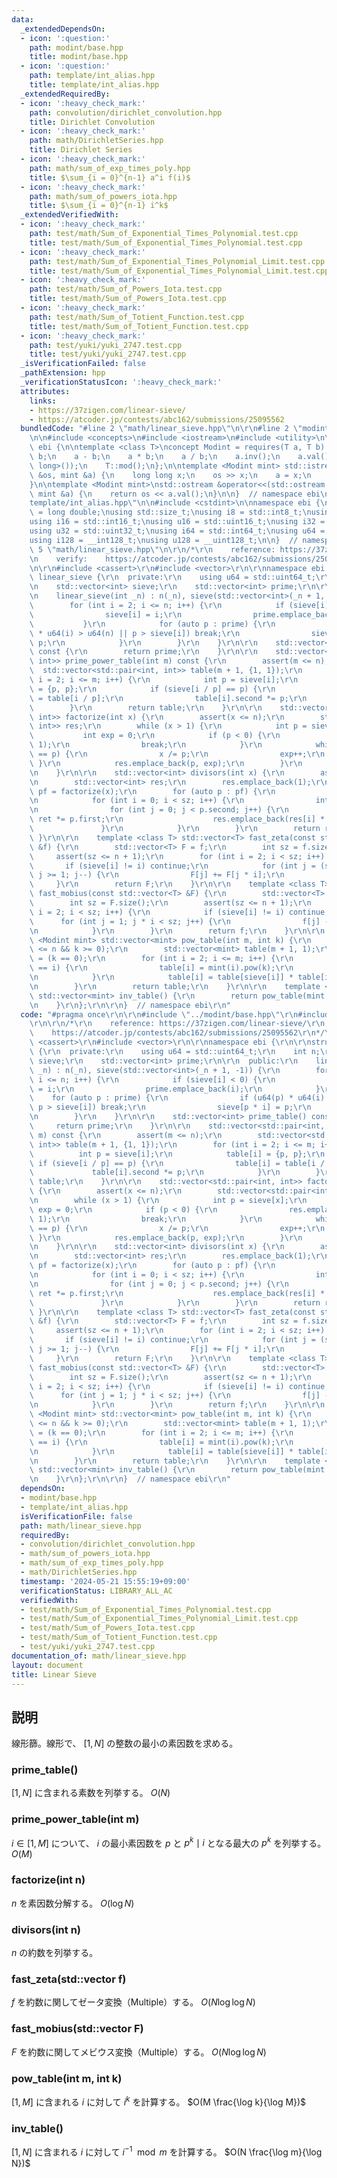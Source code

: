 ```yaml
---
data:
  _extendedDependsOn:
  - icon: ':question:'
    path: modint/base.hpp
    title: modint/base.hpp
  - icon: ':question:'
    path: template/int_alias.hpp
    title: template/int_alias.hpp
  _extendedRequiredBy:
  - icon: ':heavy_check_mark:'
    path: convolution/dirichlet_convolution.hpp
    title: Dirichlet Convolution
  - icon: ':heavy_check_mark:'
    path: math/DirichletSeries.hpp
    title: Dirichlet Series
  - icon: ':heavy_check_mark:'
    path: math/sum_of_exp_times_poly.hpp
    title: $\sum_{i = 0}^{n-1} a^i f(i)$
  - icon: ':heavy_check_mark:'
    path: math/sum_of_powers_iota.hpp
    title: $\sum_{i = 0}^{n-1} i^k$
  _extendedVerifiedWith:
  - icon: ':heavy_check_mark:'
    path: test/math/Sum_of_Exponential_Times_Polynomial.test.cpp
    title: test/math/Sum_of_Exponential_Times_Polynomial.test.cpp
  - icon: ':heavy_check_mark:'
    path: test/math/Sum_of_Exponential_Times_Polynomial_Limit.test.cpp
    title: test/math/Sum_of_Exponential_Times_Polynomial_Limit.test.cpp
  - icon: ':heavy_check_mark:'
    path: test/math/Sum_of_Powers_Iota.test.cpp
    title: test/math/Sum_of_Powers_Iota.test.cpp
  - icon: ':heavy_check_mark:'
    path: test/math/Sum_of_Totient_Function.test.cpp
    title: test/math/Sum_of_Totient_Function.test.cpp
  - icon: ':heavy_check_mark:'
    path: test/yuki/yuki_2747.test.cpp
    title: test/yuki/yuki_2747.test.cpp
  _isVerificationFailed: false
  _pathExtension: hpp
  _verificationStatusIcon: ':heavy_check_mark:'
  attributes:
    links:
    - https://37zigen.com/linear-sieve/
    - https://atcoder.jp/contests/abc162/submissions/25095562
  bundledCode: "#line 2 \"math/linear_sieve.hpp\"\n\r\n#line 2 \"modint/base.hpp\"\
    \n\n#include <concepts>\n#include <iostream>\n#include <utility>\n\nnamespace\
    \ ebi {\n\ntemplate <class T>\nconcept Modint = requires(T a, T b) {\n    a +\
    \ b;\n    a - b;\n    a * b;\n    a / b;\n    a.inv();\n    a.val();\n    a.pow(std::declval<long\
    \ long>());\n    T::mod();\n};\n\ntemplate <Modint mint> std::istream &operator>>(std::istream\
    \ &os, mint &a) {\n    long long x;\n    os >> x;\n    a = x;\n    return os;\n\
    }\n\ntemplate <Modint mint>\nstd::ostream &operator<<(std::ostream &os, const\
    \ mint &a) {\n    return os << a.val();\n}\n\n}  // namespace ebi\n#line 2 \"\
    template/int_alias.hpp\"\n\n#include <cstdint>\n\nnamespace ebi {\n\nusing ld\
    \ = long double;\nusing std::size_t;\nusing i8 = std::int8_t;\nusing u8 = std::uint8_t;\n\
    using i16 = std::int16_t;\nusing u16 = std::uint16_t;\nusing i32 = std::int32_t;\n\
    using u32 = std::uint32_t;\nusing i64 = std::int64_t;\nusing u64 = std::uint64_t;\n\
    using i128 = __int128_t;\nusing u128 = __uint128_t;\n\n}  // namespace ebi\n#line\
    \ 5 \"math/linear_sieve.hpp\"\n\r\n/*\r\n    reference: https://37zigen.com/linear-sieve/\r\
    \n    verify:    https://atcoder.jp/contests/abc162/submissions/25095562\r\n*/\r\
    \n\r\n#include <cassert>\r\n#include <vector>\r\n\r\nnamespace ebi {\r\n\r\nstruct\
    \ linear_sieve {\r\n  private:\r\n    using u64 = std::uint64_t;\r\n    int n;\r\
    \n    std::vector<int> sieve;\r\n    std::vector<int> prime;\r\n\r\n  public:\r\
    \n    linear_sieve(int _n) : n(_n), sieve(std::vector<int>(_n + 1, -1)) {\r\n\
    \        for (int i = 2; i <= n; i++) {\r\n            if (sieve[i] < 0) {\r\n\
    \                sieve[i] = i;\r\n                prime.emplace_back(i);\r\n \
    \           }\r\n            for (auto p : prime) {\r\n                if (u64(p)\
    \ * u64(i) > u64(n) || p > sieve[i]) break;\r\n                sieve[p * i] =\
    \ p;\r\n            }\r\n        }\r\n    }\r\n\r\n    std::vector<int> prime_table()\
    \ const {\r\n        return prime;\r\n    }\r\n\r\n    std::vector<std::pair<int,\
    \ int>> prime_power_table(int m) const {\r\n        assert(m <= n);\r\n      \
    \  std::vector<std::pair<int, int>> table(m + 1, {1, 1});\r\n        for (int\
    \ i = 2; i <= m; i++) {\r\n            int p = sieve[i];\r\n            table[i]\
    \ = {p, p};\r\n            if (sieve[i / p] == p) {\r\n                table[i]\
    \ = table[i / p];\r\n                table[i].second *= p;\r\n            }\r\n\
    \        }\r\n        return table;\r\n    }\r\n\r\n    std::vector<std::pair<int,\
    \ int>> factorize(int x) {\r\n        assert(x <= n);\r\n        std::vector<std::pair<int,\
    \ int>> res;\r\n        while (x > 1) {\r\n            int p = sieve[x];\r\n \
    \           int exp = 0;\r\n            if (p < 0) {\r\n                res.emplace_back(x,\
    \ 1);\r\n                break;\r\n            }\r\n            while (sieve[x]\
    \ == p) {\r\n                x /= p;\r\n                exp++;\r\n           \
    \ }\r\n            res.emplace_back(p, exp);\r\n        }\r\n        return res;\r\
    \n    }\r\n\r\n    std::vector<int> divisors(int x) {\r\n        assert(x <= n);\r\
    \n        std::vector<int> res;\r\n        res.emplace_back(1);\r\n        auto\
    \ pf = factorize(x);\r\n        for (auto p : pf) {\r\n            int sz = (int)res.size();\r\
    \n            for (int i = 0; i < sz; i++) {\r\n                int ret = 1;\r\
    \n                for (int j = 0; j < p.second; j++) {\r\n                   \
    \ ret *= p.first;\r\n                    res.emplace_back(res[i] * ret);\r\n \
    \               }\r\n            }\r\n        }\r\n        return res;\r\n   \
    \ }\r\n\r\n    template <class T> std::vector<T> fast_zeta(const std::vector<T>\
    \ &f) {\r\n        std::vector<T> F = f;\r\n        int sz = f.size();\r\n   \
    \     assert(sz <= n + 1);\r\n        for (int i = 2; i < sz; i++) {\r\n     \
    \       if (sieve[i] != i) continue;\r\n            for (int j = (sz - 1) / i;\
    \ j >= 1; j--) {\r\n                F[j] += F[j * i];\r\n            }\r\n   \
    \     }\r\n        return F;\r\n    }\r\n\r\n    template <class T> std::vector<T>\
    \ fast_mobius(const std::vector<T> &F) {\r\n        std::vector<T> f = F;\r\n\
    \        int sz = F.size();\r\n        assert(sz <= n + 1);\r\n        for (int\
    \ i = 2; i < sz; i++) {\r\n            if (sieve[i] != i) continue;\r\n      \
    \      for (int j = 1; j * i < sz; j++) {\r\n                f[j] -= f[j * i];\r\
    \n            }\r\n        }\r\n        return f;\r\n    }\r\n\r\n    template\
    \ <Modint mint> std::vector<mint> pow_table(int m, int k) {\r\n        assert(m\
    \ <= n && k >= 0);\r\n        std::vector<mint> table(m + 1, 1);\r\n        table[0]\
    \ = (k == 0);\r\n        for (int i = 2; i <= m; i++) {\r\n            if (sieve[i]\
    \ == i) {\r\n                table[i] = mint(i).pow(k);\r\n                continue;\r\
    \n            }\r\n            table[i] = table[sieve[i]] * table[i / sieve[i]];\r\
    \n        }\r\n        return table;\r\n    }\r\n\r\n    template <Modint mint>\
    \ std::vector<mint> inv_table() {\r\n        return pow_table(mint::mod() - 2);\r\
    \n    }\r\n};\r\n\r\n}  // namespace ebi\r\n"
  code: "#pragma once\r\n\r\n#include \"../modint/base.hpp\"\r\n#include \"../template/int_alias.hpp\"\
    \r\n\r\n/*\r\n    reference: https://37zigen.com/linear-sieve/\r\n    verify:\
    \    https://atcoder.jp/contests/abc162/submissions/25095562\r\n*/\r\n\r\n#include\
    \ <cassert>\r\n#include <vector>\r\n\r\nnamespace ebi {\r\n\r\nstruct linear_sieve\
    \ {\r\n  private:\r\n    using u64 = std::uint64_t;\r\n    int n;\r\n    std::vector<int>\
    \ sieve;\r\n    std::vector<int> prime;\r\n\r\n  public:\r\n    linear_sieve(int\
    \ _n) : n(_n), sieve(std::vector<int>(_n + 1, -1)) {\r\n        for (int i = 2;\
    \ i <= n; i++) {\r\n            if (sieve[i] < 0) {\r\n                sieve[i]\
    \ = i;\r\n                prime.emplace_back(i);\r\n            }\r\n        \
    \    for (auto p : prime) {\r\n                if (u64(p) * u64(i) > u64(n) ||\
    \ p > sieve[i]) break;\r\n                sieve[p * i] = p;\r\n            }\r\
    \n        }\r\n    }\r\n\r\n    std::vector<int> prime_table() const {\r\n   \
    \     return prime;\r\n    }\r\n\r\n    std::vector<std::pair<int, int>> prime_power_table(int\
    \ m) const {\r\n        assert(m <= n);\r\n        std::vector<std::pair<int,\
    \ int>> table(m + 1, {1, 1});\r\n        for (int i = 2; i <= m; i++) {\r\n  \
    \          int p = sieve[i];\r\n            table[i] = {p, p};\r\n           \
    \ if (sieve[i / p] == p) {\r\n                table[i] = table[i / p];\r\n   \
    \             table[i].second *= p;\r\n            }\r\n        }\r\n        return\
    \ table;\r\n    }\r\n\r\n    std::vector<std::pair<int, int>> factorize(int x)\
    \ {\r\n        assert(x <= n);\r\n        std::vector<std::pair<int, int>> res;\r\
    \n        while (x > 1) {\r\n            int p = sieve[x];\r\n            int\
    \ exp = 0;\r\n            if (p < 0) {\r\n                res.emplace_back(x,\
    \ 1);\r\n                break;\r\n            }\r\n            while (sieve[x]\
    \ == p) {\r\n                x /= p;\r\n                exp++;\r\n           \
    \ }\r\n            res.emplace_back(p, exp);\r\n        }\r\n        return res;\r\
    \n    }\r\n\r\n    std::vector<int> divisors(int x) {\r\n        assert(x <= n);\r\
    \n        std::vector<int> res;\r\n        res.emplace_back(1);\r\n        auto\
    \ pf = factorize(x);\r\n        for (auto p : pf) {\r\n            int sz = (int)res.size();\r\
    \n            for (int i = 0; i < sz; i++) {\r\n                int ret = 1;\r\
    \n                for (int j = 0; j < p.second; j++) {\r\n                   \
    \ ret *= p.first;\r\n                    res.emplace_back(res[i] * ret);\r\n \
    \               }\r\n            }\r\n        }\r\n        return res;\r\n   \
    \ }\r\n\r\n    template <class T> std::vector<T> fast_zeta(const std::vector<T>\
    \ &f) {\r\n        std::vector<T> F = f;\r\n        int sz = f.size();\r\n   \
    \     assert(sz <= n + 1);\r\n        for (int i = 2; i < sz; i++) {\r\n     \
    \       if (sieve[i] != i) continue;\r\n            for (int j = (sz - 1) / i;\
    \ j >= 1; j--) {\r\n                F[j] += F[j * i];\r\n            }\r\n   \
    \     }\r\n        return F;\r\n    }\r\n\r\n    template <class T> std::vector<T>\
    \ fast_mobius(const std::vector<T> &F) {\r\n        std::vector<T> f = F;\r\n\
    \        int sz = F.size();\r\n        assert(sz <= n + 1);\r\n        for (int\
    \ i = 2; i < sz; i++) {\r\n            if (sieve[i] != i) continue;\r\n      \
    \      for (int j = 1; j * i < sz; j++) {\r\n                f[j] -= f[j * i];\r\
    \n            }\r\n        }\r\n        return f;\r\n    }\r\n\r\n    template\
    \ <Modint mint> std::vector<mint> pow_table(int m, int k) {\r\n        assert(m\
    \ <= n && k >= 0);\r\n        std::vector<mint> table(m + 1, 1);\r\n        table[0]\
    \ = (k == 0);\r\n        for (int i = 2; i <= m; i++) {\r\n            if (sieve[i]\
    \ == i) {\r\n                table[i] = mint(i).pow(k);\r\n                continue;\r\
    \n            }\r\n            table[i] = table[sieve[i]] * table[i / sieve[i]];\r\
    \n        }\r\n        return table;\r\n    }\r\n\r\n    template <Modint mint>\
    \ std::vector<mint> inv_table() {\r\n        return pow_table(mint::mod() - 2);\r\
    \n    }\r\n};\r\n\r\n}  // namespace ebi\r\n"
  dependsOn:
  - modint/base.hpp
  - template/int_alias.hpp
  isVerificationFile: false
  path: math/linear_sieve.hpp
  requiredBy:
  - convolution/dirichlet_convolution.hpp
  - math/sum_of_powers_iota.hpp
  - math/sum_of_exp_times_poly.hpp
  - math/DirichletSeries.hpp
  timestamp: '2024-05-21 15:55:19+09:00'
  verificationStatus: LIBRARY_ALL_AC
  verifiedWith:
  - test/math/Sum_of_Exponential_Times_Polynomial.test.cpp
  - test/math/Sum_of_Exponential_Times_Polynomial_Limit.test.cpp
  - test/math/Sum_of_Powers_Iota.test.cpp
  - test/math/Sum_of_Totient_Function.test.cpp
  - test/yuki/yuki_2747.test.cpp
documentation_of: math/linear_sieve.hpp
layout: document
title: Linear Sieve
---
```


## 説明

線形篩。線形で、 $[1, N]$ の整数の最小の素因数を求める。

### prime_table()

$[1, N]$ に含まれる素数を列挙する。 $O(N)$

### prime_power_table(int m)

$i \in [1, M]$ について、 $i$ の最小素因数を $p$ と $p^k \mid i$ となる最大の $p^k$ を列挙する。 $O(M)$

### factorize(int n)

$n$ を素因数分解する。 $O(\log N)$

### divisors(int n)

$n$ の約数を列挙する。

### fast_zeta(std::vector<T> f)

$f$ を約数に関してゼータ変換（Multiple）する。 $O(N\log \log N)$

### fast_mobius(std::vector<T> F)

$F$ を約数に関してメビウス変換（Multiple）する。 $O(N\log \log N)$

### pow_table(int m, int k)

$[1, M]$ に含まれる $i$ に対して $i^k$ を計算する。 $O(M \frac{\log k}{\log M})$

### inv_table()

$[1, N]$ に含まれる $i$ に対して $i^{-1} \mod m$ を計算する。 $O(N \frac{\log m}{\log N})$
